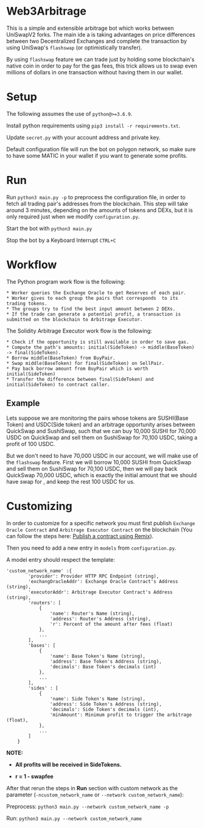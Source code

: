 # Web3Arbitrage

This is a simple and extensible arbitrage bot which works between UniSwapV2 forks. The main ide a is taking advantages on price differences between two Decentralized Exchanges and complete the transaction by using UniSwap's `flashswap` (or optimistically transfer).

By using `flashswap` feature we can trade just by holding some blockchain's native coin in order to pay for the gas fees, this trick allows us to swap even millions of dollars in one transaction without having them in our wallet.

# Setup

The following assumes the use of `python@>=3.6.9`.

Install python requirements using `pip3 install -r requirements.txt`.

Update `secret.py` with your account address and private key.

Default configuration file will run the bot on polygon network, so make sure to have some MATIC in your wallet if you want to generate some profits.

# Run

Run `python3 main.py -p` to preprocess the configuration file, in order to fetch all trading pair's addresses from the blockchain. This step will take around 3 minutes, depending on the amounts of tokens and DEXs, but it is only required just when we modify `configuration.py`.

Start the bot with `python3 main.py`

Stop the bot by a Keyboard Interrupt `CTRL+C`

# Workflow

The Python program work flow is the following:

    * Worker queries the Exchange Oracle to get Reserves of each pair.
    * Worker gives to each group the pairs that corresponds  to its trading tokens.
    * The groups try to find the best input amount between 2 DEXs.
    * If the trade can generate a potential profit, a transaction is submitted on the blockchain to Arbitrage Executor. 

The Solidity Arbitrage Executor work flow is the following:

    * Check if the opportunity is still available in order to save gas.
    * Compute the path's amounts: initial(SideToken) -> middle(BaseToken) -> final(SideToken).
    * Borrow middle(BaseToken) from BuyPair.
    * Swap middle(BaseToken) for final(SideToken) on SellPair.
    * Pay back borrow amount from BuyPair which is worth initial(SideToken)
    * Transfer the difference between final(SideToken) and initial(SideToken) to contract caller.

## Example

Lets suppose we are monitoring the pairs whose tokens are SUSHI(Base Token) and USDC(Side token) and an arbitrage opportunity arises between QuickSwap and SushiSwap, such that we can buy 10,000 SUSHI for 70,000 USDC on QuickSwap and sell them on SushiSwap for 70,100 USDC, taking a profit of 100 USDC.

But we don't need to have 70,000 USDC in our account, we will make use of the `flashswap` feature. First we will borrow 10,000 SUSHI from QuickSwap and sell them on SushiSwap for 70,100 USDC, then we will pay back QuickSwap 70,000 USDC, which is exactly the initial amount that we should have swap for , and keep the rest 100 USDC for us.

# Customizing

In order to customize for a specific network you must first publish `Exchange Oracle Contract` and `Arbitrage Executor Contract` on the blockchain (You can follow the steps here: [Publish a contract using Remix](https://remix-ide.readthedocs.io/en/latest/create_deploy.html)).

Then you need to add a new entry in `models` from `configuration.py`. 


A model entry should respect the template:

```
'custom_network_name' :{
        'provider': Provider HTTP RPC Endpoint (string),
        'exchangOracleAddr': Exchange Oracle Contract's Address (string),
        'executorAddr': Arbitrage Executor Contract's Address (string),
        'routers': [
            {
                'name': Router's Name (string),
                'address': Router's Address (string),
                'r': Percent of the amount after fees (float)
            },
            ...
        ],
        'bases': [
            {
                'name': Base Token's Name (string),
                'address': Base Token's Address (string),
                'decimals': Base Token's decimals (int)
            },
            ...
        ],
        'sides' : [
            {
                'name': Side Token's Name (string),
                'address': Side Token's Address (string),
                'decimals': Side Token's decimals (int),
                'minAmount': Minimum profit to trigger the arbitrage (float),
            },
            ...
        ]
    }
```

**NOTE:**

* **All profits will be received in SideTokens.**

* **r = 1 - swapfee**

After that rerun the steps in **Run** section with custom network as the parameter (`-ncustom_network_name` or `--network custom_network_name`):

Preprocess: `python3 main.py --network custom_network_name -p`

Run: `python3 main.py --network custom_network_name`
